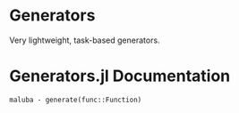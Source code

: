 # Generators

Very lightweight, task-based generators.

# Generators.jl Documentation

```@docs
maluba - generate(func::Function)
```
